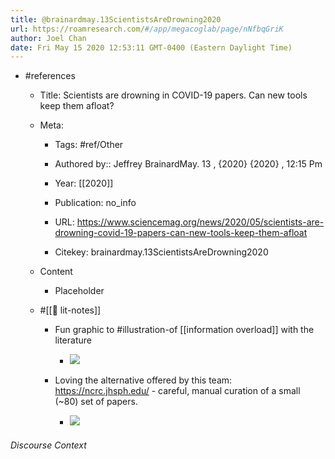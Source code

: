 ```yaml
---
title: @brainardmay.13ScientistsAreDrowning2020
url: https://roamresearch.com/#/app/megacoglab/page/nNfbqGriK
author: Joel Chan
date: Fri May 15 2020 12:53:11 GMT-0400 (Eastern Daylight Time)
---
```


- #references

    - Title: Scientists are drowning in COVID-19 papers. Can new tools keep them afloat?

    - Meta:

        - Tags: #ref/Other

        - Authored by::  Jeffrey BrainardMay. 13 , {2020} {2020} ,  12:15 Pm

        - Year: [[2020]]

        - Publication: no_info

        - URL: https://www.sciencemag.org/news/2020/05/scientists-are-drowning-covid-19-papers-can-new-tools-keep-them-afloat

        - Citekey: brainardmay.13ScientistsAreDrowning2020

    - Content

        - Placeholder

    - #[[📝 lit-notes]]

        - Fun graphic to #illustration-of [[information overload]] with the literature

            - ![](https://firebasestorage.googleapis.com/v0/b/firescript-577a2.appspot.com/o/imgs%2Fapp%2Fmegacoglab%2FffCHi9OmLW.png?alt=media&token=0352f244-685c-49e8-aac1-b3bd6017ca41)

        - Loving the alternative offered by this team: https://ncrc.jhsph.edu/ - careful, manual curation of a small (~80) set of papers.

            - ![](https://firebasestorage.googleapis.com/v0/b/firescript-577a2.appspot.com/o/imgs%2Fapp%2Fmegacoglab%2FHkYd1haN0q.png?alt=media&token=a63b0f7a-7acb-40e8-884d-1f61fd5e5629)

###### Discourse Context


